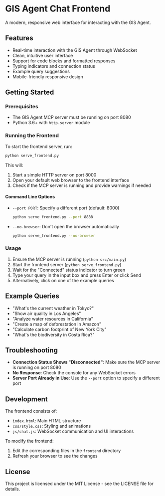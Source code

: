# GIS Agent Chat Frontend

A modern, responsive web interface for interacting with the GIS Agent.

## Features

- Real-time interaction with the GIS Agent through WebSocket
- Clean, intuitive user interface
- Support for code blocks and formatted responses
- Typing indicators and connection status
- Example query suggestions
- Mobile-friendly responsive design

## Getting Started

### Prerequisites

- The GIS Agent MCP server must be running on port 8080
- Python 3.6+ with `http.server` module

### Running the Frontend

To start the frontend server, run:

```bash
python serve_frontend.py
```

This will:
1. Start a simple HTTP server on port 8000
2. Open your default web browser to the frontend interface
3. Check if the MCP server is running and provide warnings if needed

#### Command Line Options

- `--port PORT`: Specify a different port (default: 8000)
  ```bash
  python serve_frontend.py --port 8888
  ```

- `--no-browser`: Don't open the browser automatically
  ```bash
  python serve_frontend.py --no-browser
  ```

### Usage

1. Ensure the MCP server is running (`python src/main.py`)
2. Start the frontend server (`python serve_frontend.py`)
3. Wait for the "Connected" status indicator to turn green
4. Type your query in the input box and press Enter or click Send
5. Alternatively, click on one of the example queries

## Example Queries

- "What's the current weather in Tokyo?"
- "Show air quality in Los Angeles"
- "Analyze water resources in California"
- "Create a map of deforestation in Amazon"
- "Calculate carbon footprint of New York City"
- "What's the biodiversity in Costa Rica?"

## Troubleshooting

- **Connection Status Shows "Disconnected"**: Make sure the MCP server is running on port 8080
- **No Response**: Check the console for any WebSocket errors
- **Server Port Already in Use**: Use the `--port` option to specify a different port

## Development

The frontend consists of:

- `index.html`: Main HTML structure
- `css/style.css`: Styling and animations
- `js/chat.js`: WebSocket communication and UI interactions

To modify the frontend:

1. Edit the corresponding files in the `frontend` directory
2. Refresh your browser to see the changes

## License

This project is licensed under the MIT License - see the LICENSE file for details. 